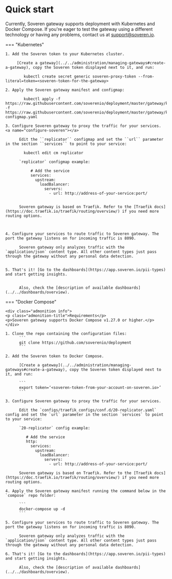 # Quick start

Currently, Soveren gateway supports deployment with Kubernetes and Docker Compose. If you're eager to test the gateway using a different technology or having any problems, contact us at [support@soveren.io](mailto:support@soveren.io).



=== "Kubernetes"

    1. Add the Soveren token to your Kubernetes cluster.

         [Create a gateway](../../administration/managing-gateways#create-a-gateway), copy the Soveren token displayed next to it, and run: 
      
            kubectl create secret generic soveren-proxy-token --from-literal=token=<soveren-token-for-the-gateway>    
         
    2. Apply the Soveren gateway manifest and configmap:     

            kubectl apply -f https://raw.githubusercontent.com/soverenio/deployment/master/gateway/kubernetes/install.yaml -f https://raw.githubusercontent.com/soverenio/deployment/master/gateway/kubernetes/replicator-configmap.yaml
    
    3. Сonfigure Soveren gateway to proxy the traffic for your services. <a name="configure-soveren"></a>

          Edit the ``replicator`` configmap and set the ``url`` parameter in the section ``services`` to point to your service:

            kubectl edit cm replicator

          `replicator` configmap example:

               # Add the service
               services:
                 upstream:
                   loadBalancer:
                     servers:
                       - url: http://address-of-your-service:port/


          Soveren gateway is based on Traefik. Refer to the [Traefik docs](https://doc.traefik.io/traefik/routing/overview/) if you need more routing options.
          
          

    4. Configure your services to route traffic to Soveren gateway. The port the gateway listens on for incoming traffic is 8090.

          Soveren gateway only analyzes traffic with the `application/json` content type. All other content types just pass through the gateway without any personal data detection.
          

    5. That's it! [Go to the dashboards](https://app.soveren.io/pii-types) and start getting insights.


          Also, check the [description of available dashboards](../../dashboards/overview).


          

=== "Docker Compose"

    <div class="admonition info">
    <p class="admonition-title">Requirements</p>
    <p>Soveren gateway supports Docker Compose v1.27.0 or higher.</p>
    </div>

    1. Clone the repo containing the configuration files:
          ```
          git clone https://github.com/soverenio/deployment
          ```

    2. Add the Soveren token to Docker Compose. 

          [Create a gateway](../../administration/managing-gateways#create-a-gateway), copy the Soveren token displayed next to it, and run: 
          
          ```
          export token=‘<soveren-token-from-your-account-on-soveren.io>’
          ```

    3. Сonfigure Soveren gateway to proxy the traffic for your services.

          Edit the `configs/traefik_configs/conf.d/20-replicator.yaml` config and set the `url` parameter in the section `services` to point to your service:

          `20-replicator` config example:
       
             # Add the service
             http:
               services:
                 upstream:
                   loadBalancer:
                     servers:
                       - url: http://address-of-your-service:port/

          Soveren gateway is based on Traefik. Refer to the [Traefik docs](https://doc.traefik.io/traefik/routing/overview/) if you need more routing options.

    4. Apply the Soveren gateway manifest running the command below in the `compose` repo folder:

          ```
          docker-compose up -d
          ```         

    5. Configure your services to route traffic to Soveren gateway. The port the gateway listens on for incoming traffic is 8090.

          Soveren gateway only analyzes traffic with the `application/json` content type. All other content types just pass through the gateway without any personal data detection. 

    6. That's it! [Go to the dashboards](https://app.soveren.io/pii-types) and start getting insights.

          Also, check the [description of available dashboards](../../dashboards/overview).
